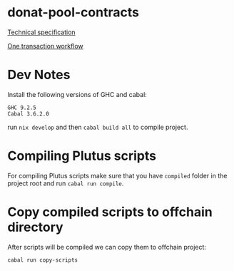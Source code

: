 # donat-pool-contracts

[Technical specification](https://docs.google.com/document/d/13nBgWRqfUBwJsOIgqEbwhmOVXEVJKjvgJXWmTwdsM0A/edit?usp=sharing)

[One transaction workflow](https://docs.google.com/document/d/1A61UgkiTQVYdvCzx8gu9hwZy-akq0bYww9-vIRQaIfI/edit?usp=sharing)

# Dev Notes

Install the following versions of GHC and cabal:

```
GHC 9.2.5
Cabal 3.6.2.0
```

run `nix develop` and then `cabal build all` to compile project.

# Compiling Plutus scripts

For compiling Plutus scripts make sure that you have `compiled` folder in the project root and run `cabal run compile`.

# Copy compiled scripts to offchain directory

After scripts will be compiled we can copy them to offchain project:

`cabal run copy-scripts`